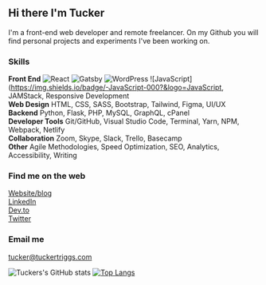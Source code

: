 ## Hi there I'm Tucker

I'm a front-end web developer and remote freelancer. On my Github you will find personal projects and experiments I've been working on. 

### Skills
**Front End** ![React](https://img.shields.io/badge/-React-000?&logo=React) ![Gatsby](https://img.shields.io/badge/-Gatsby-000?&logo=Gatsby) ![WordPress](https://img.shields.io/badge/-WordPress-000?&logo=WordPress) ![JavaScript](https://img.shields.io/badge/-JavaScript-000?&logo=JavaScript, JAMStack, Responsive Development  
**Web Design** HTML, CSS, SASS, Bootstrap, Tailwind, Figma, UI/UX  
**Backend** Python, Flask, PHP, MySQL, GraphQL, cPanel  
**Developer Tools** Git/GitHub, Visual Studio Code, Terminal, Yarn, NPM, Webpack, Netlify  
**Collaboration** Zoom, Skype, Slack, Trello, Basecamp  
**Other** Agile Methodologies, Speed Optimization, SEO, Analytics, Accessibility, Writing

### Find me on the web
[Website/blog](https://www.tuckertriggs.com)  
[LinkedIn](https://www.linkedin.com/in/tuckertriggs/)  
[Dev.to](https://dev.to/tuckertriggs)  
[Twitter](https://twitter.com/tuckertriggs)  

### Email me
tucker@tuckertriggs.com

![Tuckers's GitHub stats](https://github-readme-stats.vercel.app/api?username=tuckpuck&count_private=true)
[![Top Langs](https://github-readme-stats.vercel.app/api/top-langs/?username=tuckpuck&layout=compact)](https://github.com/anuraghazra/github-readme-stats)





<!--
### Hi there 👋
**tuckpuck/tuckpuck** is a ✨ _special_ ✨ repository because its `README.md` (this file) appears on your GitHub profile.

Here are some ideas to get you started:

- 🔭 I’m currently working on ...
- 🌱 I’m currently learning ...
- 👯 I’m looking to collaborate on ...
- 🤔 I’m looking for help with ...
- 💬 Ask me about ...
- 📫 How to reach me: ...
- 😄 Pronouns: ...
- ⚡ Fun fact: ...

![Metrics](https://metrics.lecoq.io/tuckpuck?template=classic&config.timezone=America%2FDenver)
-->
